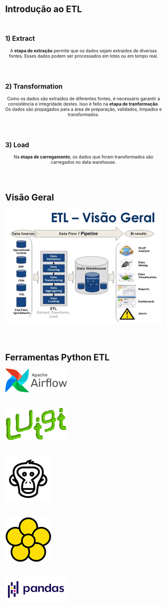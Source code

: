 # Introdução ao ETL

<br>

## 1) Extract

<p align="center">A <b>etapa de extração</b> permite que os dados sejam extraidos de diversas fontes. Esses dados podem ser processados em lotes ou em tempo real. </p>

<br><br>

## 2) Transformation

<p align="center">Como os dados são extraídos de diferentes fontes, é necessário garantir a consistência e integridade destes. Isso é feito na <b>etapa de tranformação</b>. Os dados são propagados para a área de preparação, validados, limpados e transformados.</p>

<br><br>

## 3) Load

<p align="center">Na <b>etapa de carregamento</b>, os dados que foram transformados são carregados no data warehouse.</p>

<br><br>

# Visão Geral

![Visão Geral do Processo](etl_vg.png)

<br><br>

# Ferramentas Python ETL

![Apache Airflow](apache.png)

<br>

![LUIGI](luigi.png)

<br>

![bonobo](bonobo.png)

<br>

![petl](petl.png)

<br>

![Pandas](pandas.png)